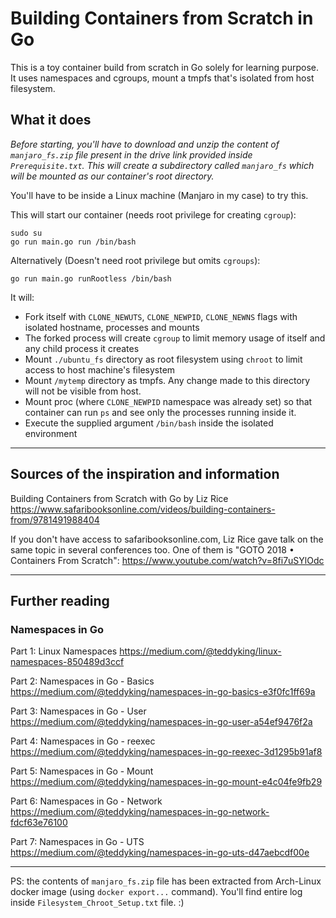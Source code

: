 # Building Containers from Scratch in Go

This is a toy container build from scratch in Go solely for learning purpose. It uses namespaces and cgroups, mount a tmpfs that's isolated from host filesystem.

## What it does

*Before starting, you'll have to download and unzip the content of `manjaro_fs.zip` file present in the drive link provided inside `Prerequisite.txt`. This will create a subdirectory called `manjaro_fs` which will be mounted as our container's root directory.*

You'll have to be inside a Linux machine (Manjaro in my case) to try this.

This will start our container (needs root privilege for creating `cgroup`):
```
sudo su
go run main.go run /bin/bash
``` 

Alternatively (Doesn't need root privilege but omits `cgroups`):
```
go run main.go runRootless /bin/bash
```

It will:
- Fork itself with `CLONE_NEWUTS`, `CLONE_NEWPID`, `CLONE_NEWNS` flags with isolated hostname, processes and mounts
- The forked process will create `cgroup` to limit memory usage of itself and any child process it creates
- Mount `./ubuntu_fs` directory as root filesystem using `chroot` to limit access to host machine's filesystem
- Mount `/mytemp` directory as tmpfs. Any change made to this directory will not be visible from host.
- Mount proc (where `CLONE_NEWPID` namespace was already set) so that container can run `ps` and see only the processes running inside it.
- Execute the supplied argument `/bin/bash` inside the isolated environment

---

## Sources of the inspiration and information
Building Containers from Scratch with Go by Liz Rice
https://www.safaribooksonline.com/videos/building-containers-from/9781491988404

If you don't have access to safaribooksonline.com, Liz Rice gave talk on the same topic in several conferences too.
One of them is "GOTO 2018 • Containers From Scratch": 
https://www.youtube.com/watch?v=8fi7uSYlOdc

---

## Further reading

### Namespaces in Go
Part 1: Linux Namespaces
https://medium.com/@teddyking/linux-namespaces-850489d3ccf

Part 2: Namespaces in Go - Basics
https://medium.com/@teddyking/namespaces-in-go-basics-e3f0fc1ff69a

Part 3: Namespaces in Go - User
https://medium.com/@teddyking/namespaces-in-go-user-a54ef9476f2a

Part 4: Namespaces in Go - reexec
https://medium.com/@teddyking/namespaces-in-go-reexec-3d1295b91af8

Part 5: Namespaces in Go - Mount
https://medium.com/@teddyking/namespaces-in-go-mount-e4c04fe9fb29

Part 6: Namespaces in Go - Network
https://medium.com/@teddyking/namespaces-in-go-network-fdcf63e76100

Part 7: Namespaces in Go - UTS
https://medium.com/@teddyking/namespaces-in-go-uts-d47aebcdf00e

---

PS: the contents of `manjaro_fs.zip` file has been extracted from Arch-Linux docker image (using `docker export...` command). You'll find entire log inside `Filesystem_Chroot_Setup.txt` file. :)

